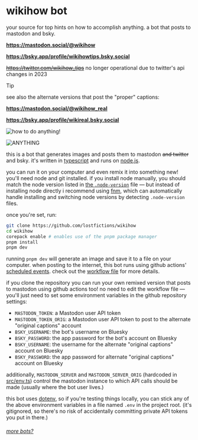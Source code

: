 # wikihow bot

your source for top hints on how to accomplish anything. a bot that posts to mastodon and bsky.

**https://mastodon.social/@wikihow**

**https://bsky.app/profile/wikihowtips.bsky.social**

~~https://twitter.com/wikihow_tips~~ no longer operational due to twitter's api changes in 2023

> [!TIP]
> see also the alternate versions that post the "proper" captions:
>
> **https://mastodon.social/@wikihow_real**
>
> **https://bsky.app/profile/wikireal.bsky.social**

![how to do anything!](https://i.imgur.com/mGGEvYm.png)

![ANYTHING](https://i.imgur.com/BAtR7zP.png)

this is a bot that generates images and posts them to mastodon ~~and twitter~~ and bsky. it's written in [typescript](https://www.typescriptlang.org/) and runs on [node.js](http://nodejs.org/).

you can run it on your computer and even remix it into something new! you'll need node and git installed. if you install node manually, you should match the node version listed in [the `.node-version`](.node-version) file — but instead of installing node directly i recommend using [fnm](https://github.com/Schniz/fnm), which can automatically handle installing and switching node versions by detecting `.node-version` files.

once you're set, run:

```sh
git clone https://github.com/lostfictions/wikihow
cd wikihow
corepack enable # enables use of the pnpm package manager
pnpm install
pnpm dev
```

running `pnpm dev` will generate an image and save it to a file on your computer. when posting to the internet, this bot runs using github actions' [scheduled events](https://docs.github.com/en/actions/reference/events-that-trigger-workflows#scheduled-events). check out the [workflow file](.github/workflows/twoot.yml) for more details.

if you clone the repository you can run your own remixed version that posts to mastodon using github actions too! no need to edit the workflow file — you'll just need to set some environment variables in the github repository settings:

- `MASTODON_TOKEN`: a Mastodon user API token
- `MASTODON_TOKEN_ORIG`: a Mastodon user API token to post to the alternate "original captions" account
- `BSKY_USERNAME`: the bot's username on Bluesky
- `BSKY_PASSWORD`: the app password for the bot's account on Bluesky
- `BSKY_USERNAME`: the username for the alternate "original captions" account on Bluesky
- `BSKY_PASSWORD`: the app password for alternate "original captions" account on Bluesky

additionally, `MASTODON_SERVER` and `MASTODON_SERVER_ORIG` (hardcoded in [src/env.ts](src/env.ts)) control the mastodon instance to which API calls should be made (usually where the bot
user lives.)

this bot uses [dotenv](https://github.com/motdotla/dotenv), so if you're testing things locally, you can stick any of the above environment variables in a file named `.env` in the project root. (it's gitignored, so there's no risk of accidentally committing private API tokens you put in there.)

###### [more bots?](https://github.com/lostfictions?tab=repositories&q=botally)
